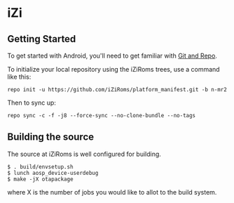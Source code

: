 iZi
===========

Getting Started
---------------

To get started with Android, you'll need to get
familiar with [Git and Repo](http://source.android.com/source/using-repo.html).

To initialize your local repository using the iZiRoms trees, use a command like this:

    repo init -u https://github.com/iZiRoms/platform_manifest.git -b n-mr2

Then to sync up:

    repo sync -c -f -j8 --force-sync --no-clone-bundle --no-tags

Building the source
---------------

The source at iZiRoms is well configured for building.

    $ . build/envsetup.sh
    $ lunch aosp_device-userdebug
    $ make -jX otapackage

where X is the number of jobs you would like to allot to the build system.
